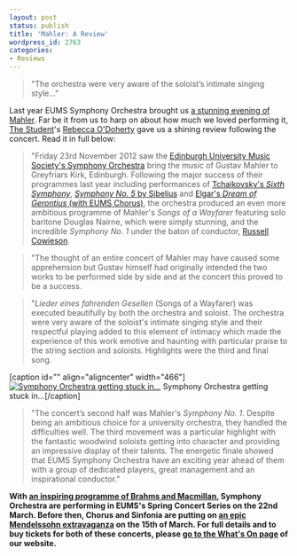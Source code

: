 ```yaml
---
layout: post
status: publish
title: 'Mahler: A Review'
wordpress_id: 2763
categories:
- Reviews
---
```


> "The orchestra were very aware of the soloist&rsquo;s intimate singing style..."

Last year EUMS Symphony Orchestra brought us [a stunning evening of
Mahler](http://eums.eusa.ed.ac.uk/2012/symphwinter/). Far be it from us to harp
on about how much we loved performing it, [The
Student](http://www.studentnewspaper.org/)'s [Rebecca
O'Doherty](https://twitter.com/odohertyrebecca) gave us a shining review
following the concert. Read it in full below:

>"Friday 23rd November 2012 saw the [Edinburgh
University Music Society's Symphony Orchestra](http://eums.eusa.ed.ac.uk/society/biography/symphony/) 
bring the music of Gustav Mahler to Greyfriars Kirk, Edinburgh. Following the major success
of their programmes last year including performances of [Tchaikovsky's *Sixth Symphony*](http://eums.eusa.ed.ac.uk/2012/spring-symphony/), [*Symphony No.
5* by Sibelius](http://eums.eusa.ed.ac.uk/2012/summerconcert2012/) and [Elgar's *Dream of Gerontius* (with EUMS Chorus)](http://eums.eusa.ed.ac.uk/2011/gerontius/), the
orchestra produced an even more ambitious programme of Mahler's
*Songs of a Wayfarer* featuring solo baritone Douglas Nairne, which were
simply stunning, and the incredible *Symphony No. 1* under the baton of
conductor, [Russell Cowieson](http://eums.eusa.ed.ac.uk/2012/2012-a-great-vintage/).

>"The thought of an entire concert of Mahler
may have caused some apprehension but Gustav himself had originally intended
the two works to be performed side by side and at the concert this proved to be
a success.

>"*Lieder eines fahrenden Gesellen* (Songs of a
Wayfarer) was executed beautifully by both the orchestra and soloist. The
orchestra were very aware of the soloist's intimate singing style and
their respectful playing added to this element of intimacy which made the
experience of this work emotive and haunting with particular praise to the
string section and soloists. Highlights were the third and final
song.

[caption id="" align="aligncenter" width="466"]<a
href="http://eums.eusa.ed.ac.uk/wp-content/uploads/images/h500/concerts/greyfriars_winter12_30.jpg"><img
class="  " alt="Symphony Orchestra getting stuck in..."
src="http://eums.eusa.ed.ac.uk/wp-content/uploads/images/h500/concerts/greyfriars_winter12_30.jpg"/></a> Symphony Orchestra getting stuck
in...[/caption]</p> 

>"The concert&rsquo;s second half was Mahler's
*Symphony No. 1*. Despite being an ambitious choice for a university
orchestra, they handled the difficulties well. The third movement was a
particular highlight with the fantastic woodwind soloists getting into
character and providing an impressive display of their talents. The energetic
finale showed that EUMS Symphony Orchestra have an exciting year ahead of them
with a group of dedicated players, great management and an inspirational
conductor."

**With [an inspiring programme of Brahms and Macmillan](/blog/2013/symphony-spring-concert),
Symphony Orchestra are performing in EUMS's Spring Concert Series on the 22nd March. 
Before then, Chorus and Sinfonia are putting on [an epic Mendelssohn
extravaganza](http://eums.eusa.ed.ac.uk/2013/chorussinfoniaspring) on the 15th
of March. For full details and to buy tickets for both of these concerts,
please [go to the What's On page](/whats-on/) of our website.**
